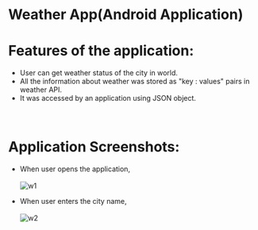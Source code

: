# Weather App(Android Application)

# Features of the application:
* User can get weather status of the city in world.
* All the information about weather was stored as "key : values" pairs in weather API.
* It was accessed by an application using JSON object. <br/> <br/> <br/>


# Application Screenshots:
* When user opens the application, <br/><br/>
![w1](https://user-images.githubusercontent.com/44563718/131644835-638e456d-dbe8-47a2-992f-51b212216885.PNG) 


* When user enters the city name, <br/> <br/>
![w2](https://user-images.githubusercontent.com/44563718/131645610-abffeb62-8d6b-4682-84a8-365bea9108f3.PNG)




